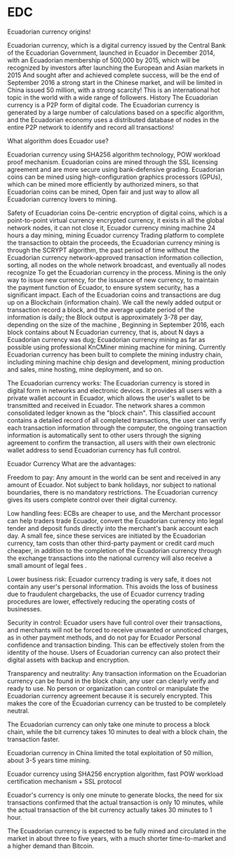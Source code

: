 # EDC
Ecuadorian currency origins!

Ecuadorian currency, which is a digital currency issued by the Central Bank of the Ecuadorian Government, launched in Ecuador in December 2014, with an Ecuadorian membership of 500,000 by 2015, which will be recognized by investors after launching the European and Asian markets in 2015 And sought after and achieved complete success, will be the end of September 2016 a strong start in the Chinese market, and will be limited in China issued 50 million, with a strong scarcity! This is an international hot topic in the world with a wide range of followers. History The Ecuadorian currency is a P2P form of digital code. The Ecuadorian currency is generated by a large number of calculations based on a specific algorithm, and the Ecuadorian economy uses a distributed database of nodes in the entire P2P network to identify and record all transactions!


What algorithm does Ecuador use?

Ecuadorian currency using SHA256 algorithm technology, POW workload proof mechanism. Ecuadorian coins are mined through the SSL licensing agreement and are more secure using bank-defensive grading. Ecuadorian coins can be mined using high-configuration graphics processors (GPUs), which can be mined more efficiently by authorized miners, so that Ecuadorian coins can be mined, Open fair and just way to allow all Ecuadorian currency lovers to mining.



Safety of Ecuadorian coins
De-centric encryption of digital coins, which is a point-to-point virtual currency encrypted currency, it exists in all the global network nodes, it can not close it, Ecuador currency mining machine 24 hours a day mining, mining Ecuador currency Trading platform to complete the transaction to obtain the proceeds, the Ecuadorian currency mining is through the SCRYPT algorithm, the past period of time without the Ecuadorian currency network-approved transaction information collection, sorting, all nodes on the whole network broadcast, and eventually all nodes recognize To get the Ecuadorian currency in the process. Mining is the only way to issue new currency, for the issuance of new currency, to maintain the payment function of Ecuador, to ensure system security, has a significant impact.
Each of the Ecuadorian coins and transactions are dug up on a Blockchain (information chain). We call the newly added output or transaction record a block, and the average update period of the information is daily; the Block output is approximately 3-78 per day, depending on the size of the machine , Beginning in September 2016, each block contains about N Ecuadorian currency, that is, about N days a Ecuadorian currency was dug; Ecuadorian currency mining as far as possible using professional KnCMiner mining machine for mining. Currently Ecuadorian currency has been built to complete the mining industry chain, including mining machine chip design and development, mining production and sales, mine hosting, mine deployment, and so on.




The Ecuadorian currency works:
The Ecuadorian currency is stored in digital form in networks and electronic devices. It provides all users with a private wallet account in Ecuador, which allows the user's wallet to be transmitted and received in Ecuador.
The network shares a common consolidated ledger known as the "block chain". This classified account contains a detailed record of all completed transactions, the user can verify each transaction information through the computer, the ongoing transaction information is automatically sent to other users through the signing agreement to confirm the transaction, all users with their own electronic wallet address to send Ecuadorian currency has full control.

Ecuador Currency What are the advantages:

Freedom to pay: Any amount in the world can be sent and received in any amount of Ecuador. Not subject to bank holidays, nor subject to national boundaries, there is no mandatory restrictions. The Ecuadorian currency gives its users complete control over their digital currency.

Low handling fees: ECBs are cheaper to use, and the Merchant processor can help traders trade Ecuador, convert the Ecuadorian currency into legal tender and deposit funds directly into the merchant's bank account each day. A small fee, since these services are initiated by the Ecuadorian currency, tam costs than other third-party payment or credit card much cheaper, in addition to the completion of the Ecuadorian currency through the exchange transactions into the national currency will also receive a small amount of legal fees .

Lower business risk: Ecuador currency trading is very safe, it does not contain any user's personal information. This avoids the loss of business due to fraudulent chargebacks, the use of Ecuador currency trading procedures are lower, effectively reducing the operating costs of businesses.

Security in control: Ecuador users have full control over their transactions, and merchants will not be forced to receive unwanted or unnoticed charges, as in other payment methods, and do not pay for Ecuador Personal confidence and transaction binding. This can be effectively stolen from the identity of the house. Users of Ecuadorian currency can also protect their digital assets with backup and encryption.

Transparency and neutrality: Any transaction information on the Ecuadorian currency can be found in the block chain, any user can clearly verify and ready to use. No person or organization can control or manipulate the Ecuadorian currency agreement because it is securely encrypted. This makes the core of the Ecuadorian currency can be trusted to be completely neutral.

The Ecuadorian currency can only take one minute to process a block chain, while the bit currency takes 10 minutes to deal with a block chain, the transaction faster.

Ecuadorian currency in China limited the total exploitation of 50 million, about 3-5 years time mining.

Ecuador currency using SHA256 encryption algorithm, fast POW workload certification mechanism + SSL protocol

Ecuador's currency is only one minute to generate blocks, the need for six transactions confirmed that the actual transaction is only 10 minutes, while the actual transaction of the bit currency actually takes 30 minutes to 1 hour.

The Ecuadorian currency is expected to be fully mined and circulated in the market in about three to five years, with a much shorter time-to-market and a higher demand than Bitcoin.
